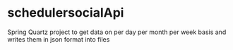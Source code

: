 # schedulersocialApi
Spring Quartz project to get data on per day per month per week basis and writes them in json format into files
